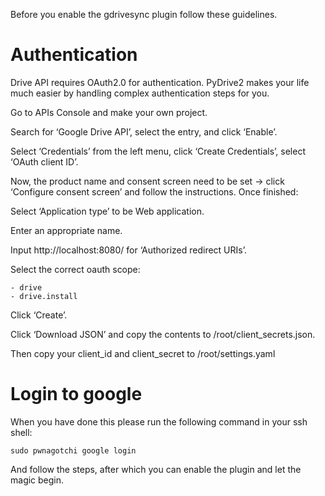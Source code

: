 Before you enable the gdrivesync plugin follow these guidelines.

# Authentication
Drive API requires OAuth2.0 for authentication. PyDrive2 makes your life much easier by handling complex authentication steps for you.

Go to APIs Console and make your own project.

Search for ‘Google Drive API’, select the entry, and click ‘Enable’.

Select ‘Credentials’ from the left menu, click ‘Create Credentials’, select ‘OAuth client ID’.

Now, the product name and consent screen need to be set -> click ‘Configure consent screen’ and follow the instructions. Once finished:

Select ‘Application type’ to be Web application.

Enter an appropriate name.

Input http://localhost:8080/ for ‘Authorized redirect URIs’.

Select the correct oauth scope:

    - drive
    - drive.install

Click ‘Create’.

Click ‘Download JSON’ and copy the contents to /root/client_secrets.json.

Then copy your client_id and client_secret to /root/settings.yaml

# Login to google

When you have done this please run the following command in your ssh shell:

`sudo pwnagotchi google login`

And follow the steps, after which you can enable the plugin and let the magic begin.